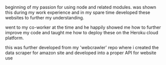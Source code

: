 beginning of my passion for using node and related modules.
was shown this during my work experience and in my spare time developed these websites to further my understanding. 

went to my co-worker at the time and he happily showed me how to further improve my code and taught me how to deploy these on the Heroku cloud platform.


this was further developed from my 'webcrawler' repo where i created the data scraper for amazon site and developed into a proper API for website use
